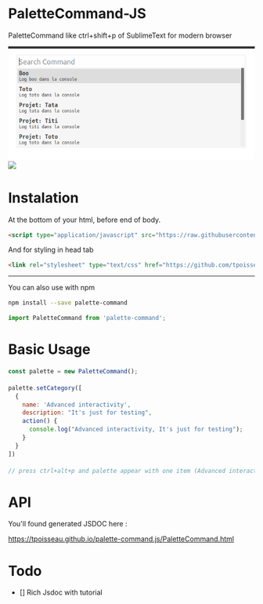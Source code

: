 # PaletteCommand-JS
PaletteCommand like ctrl+shift+p of SublimeText for modern browser

![](jsdoc-res/visual-example.png)
![](visual-example.png)

# Instalation

At the bottom of your html, before end of body.
```html
<script type="application/javascript" src="https://raw.githubusercontent.com/tpoisseau/command-palette.js/master/dist/command-palette.min.js"></script>
```

And for styling in head tab
```html
<link rel="stylesheet" type="text/css" href="https://github.com/tpoisseau/command-palette.js/blob/master/dist/command-palette.min.css">
```

--------------

You can also use with npm
```bash
npm install --save palette-command
```

```js
import PaletteCommand from 'palette-command';
```

# Basic Usage

```js
const palette = new PaletteCommand();

palette.setCategory([
  {
    name: 'Advanced interactivity',
    description: "It's just for testing",
    action() {
      console.log("Advanced interactivity, It's just for testing");
    }
  }
])

// press ctrl+alt+p and palette appear with one item (Advanced interactivity)
```

# API

You'll found generated JSDOC here :

https://tpoisseau.github.io/palette-command.js/PaletteCommand.html

# Todo
- [] Rich Jsdoc with tutorial